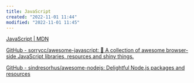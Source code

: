 ```yaml
---
title: JavaScript
created: "2022-11-01 11:44"
modified: "2022-11-01 11:45"
---
```


[JavaScript | MDN](https://developer.mozilla.org/zh-CN/docs/Web/JavaScript)

[GitHub - sorrycc/awesome-javascript: 🐢 A collection of awesome browser-side JavaScript libraries, resources and shiny things.](https://github.com/sorrycc/awesome-javascript#readme)

[GitHub - sindresorhus/awesome-nodejs: Delightful Node.js packages and resources](https://github.com/sindresorhus/awesome-nodejs#readme)